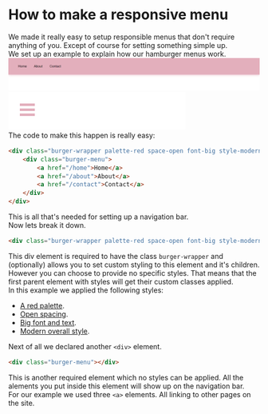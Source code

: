 # How to make a responsive menu
We made it really easy to setup responsible menus that don't require anything of you. Except of course for setting something simple up.  
We set up an example to explain how our hamburger menus work.  
![computer navigation bar](/docs/assets/menu_1.png)  
![mobile navigation bar](/docs/assets/menu_1_mobile.png)  
The code to make this happen is really easy:
```html
<div class="burger-wrapper palette-red space-open font-big style-modern">
    <div class="burger-menu">
        <a href="/home">Home</a>
        <a href="/about">About</a>
        <a href="/contact">Contact</a>
    </div>
</div>
```
This is all that's needed for setting up a navigation bar.  
Now lets break it down.
```html
<div class="burger-wrapper palette-red space-open font-big style-modern"></div>
```
This div element is required to have the class `burger-wrapper` and (optionally) allows you to set custom styling to this element and it's children. However you can choose to provide no specific styles. That means that the first parent element with styles will get their custom classes applied.  
In this example we applied the following styles:
- [A red palette](/docs/palettes/red.md).
- [Open spacing](/docs/spacing/open.md).
- [Big font and text](/docs/font/big.md).
- [Modern overall style](/docs/style/modern.md).

Next of all we declared another `<div>` element.
```html
<div class="burger-menu"></div>
```
This is another required element which no styles can be applied. All the alements you put inside this element will show up on the navigation bar.  
For our example we used three `<a>` elements. All linking to other pages on the site.